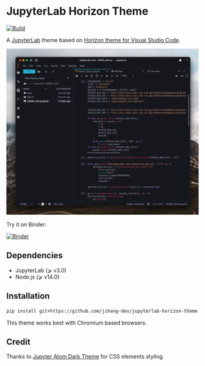 # JupyterLab Horizon Theme

[![Build](https://github.com/jzhang-dev/jupyterlab-horizon-theme/actions/workflows/build.yml/badge.svg?branch=master)](https://github.com/jzhang-dev/jupyterlab-horizon-theme/actions/workflows/build.yml) 


A [JupyterLab](https://jupyter.org/) theme based on [Horizon theme for Visual Studio Code](https://horizontheme.netlify.app/).

<img src="preview.png" alt="drawing" width="900"/>



Try it on Binder:

[![Binder](https://mybinder.org/badge_logo.svg)](https://mybinder.org/v2/gh/jzhang-dev/jupyterlab-horizon-theme/HEAD)



## Dependencies

- JupyterLab (⩾ v3.0)
- Node.js (⩾ v14.0)

## Installation

```bash
pip install git+https://github.com/jzhang-dev/jupyterlab-horizon-theme
```

This theme works best with Chromium based browsers.


## Credit

Thanks to [Jupyter Atom Dark Theme](https://github.com/BurglarBenson/Jupyter-Atom-Dark-Theme) for CSS elements styling.


